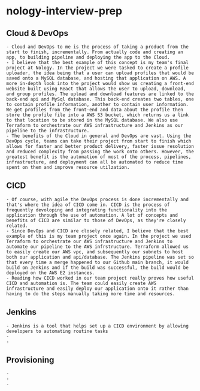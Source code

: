 # nology-interview-prep
## Cloud & DevOps
    - Cloud and DevOps to me is the process of taking a product from the start to finish, incrementally. From actually code and creating an app, to building pipeline and deploying the app to the Cloud.
    - I believe that the best example of this concept is my team's final project at Nology. In the project we were tasked to create a profile uploader, the idea being that a user can upload profiles that would be saved onto a MySQL database, and hosting that application on AWS. A more in-depth look into the project would show us creating a front-end website built using React that allows the user to upload, download, and group profiles. The upload and download features are linked to the back-end api and MySql database. This back-end creates two tables, one to contain profile information, another to contain user information. We get profiles from the front-end and data about the profile then store the profile file into a AWS S3 bucket, which returns us a link to that location to be stored in the MySQL database. We also use Terraform to orchestrate our AWS infrastructure and Jenkins as our pipeline to the infrastructure.
    - The benefits of the Cloud in general and DevOps are vast. Using the DevOps cycle, teams can take their project from start to finish which allows for faster and better product delivery, faster issue resolution and reduced complexity from passing the work onto others. However, the greatest benefit is the automation of most of the process, pipelines, infrastructure, and deployment can all be automated to reduce time spent on them and improve resource utilzation.
## CICD
    - Of course, with agile the DevOps process is done incrementally and that's where the idea of CICD come in. CICD is the process of frequently devoloping and integrating functionality into the application through the use of automation. A lot of concepts and benefits of CICD are similar to those of DevOps, as they're closely related.
    - Since DevOps and CICD are closely related, I believe that the best example of this is my team project once again. In the project we used Terraform to orchestrate our AWS infrastructure and Jenkins to automate our pipeline to the AWS infrstructure. Terraform allowed us to easily create our AWS vpc, and subsequently our subnets to host both our application and api/database. The Jenkins pipeline was set so that every time a merge happened to our Github main branch, it would build on Jenkins and if the build was successful, the build would be deployed on the AWS E2 instances. 
    - Reading how CICD worked in our team project really proves how useful CICD and automation is. The team could easily create AWS infrastructure and easily deploy our application onto it rather than having to do the steps manually taking more time and resources.
## Jenkins
    - Jenkins is a tool that helps set up a CICD environment by allowing developers to automating routine tasks
    -
    -
## Provisioning
    -
    -
    -